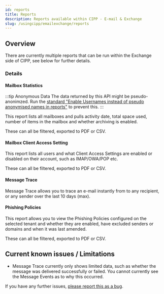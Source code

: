 ```yaml
---
id: reports
title: Reports
description: Reports available within CIPP - E-mail & Exchange
slug: /usingcipp/emailexchange/reports
---
```


## Overview

There are currently multiple reports that can be run within the Exchange side of CIPP, see below for further details.

### Details

#### Mailbox Statistics

:::tip Anonymous Data
The data returned by this API might be pseudo-anonimzed. Run the [standard "Enable Usernames instead of pseudo anonymised names in reports"](../../tenantadministration/standards/) to prevent this.
:::

This report lists all mailboxes and pulls activity date, total space used, number of items in the mailbox and whether archiving is enabled.

These can all be filtered, exported to PDF or CSV.

#### Mailbox Client Access Setting

This report lists all users and what Client Access Settings are enabled or disabled on their account, such as IMAP/OWA/POP etc.

These can all be filtered, exported to PDF or CSV.

#### Message Trace

Message Trace allows you to trace an e-mail instantly from to any recipient, or any sender over the last 10 days (max).

#### Phishing Policies

This report allows you to view the Phishing Policies configured on the selected tenant and whether they are enabled, have excluded senders or domains and when it was last amended.

These can all be filtered, exported to PDF or CSV.

## Current known issues / Limitations

* Message Trace currently only shows limited data, such as whether the message was delivered successfully or failed.  You cannot currently see the Message Events as to why this occurred. 

If you have any further issues, [please report this as a bug](https://github.com/KelvinTegelaar/CIPP/issues/new?assignees=&labels=&template=bug_report.md&title=BUG%3A+).
